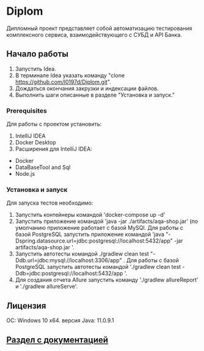 ### 


# Diplom

Дипломный проект представляет собой автоматизацию тестирования комплексного сервиса, взаимодействующего с СУБД и API Банка.

## Начало работы

1. Запустить Idea.
2. В терминале Idea указать команду "clone https://github.com/l0197d/Diplom.git".
3. Дождаться окончания закрузки и индексации файлов.
4. Выполнить шаги описанные в разделе "Установка и запуск."

### Prerequisites
Для работы с проектом установить:
1. IntelliJ IDEA
2. Docker Desktop
3. Расширения для IntelliJ IDEA:
- Docker
- DataBaseTool and Sql
- Node.js



### Установка и запуск

Для запуска тестов необходимо:
1. Запустить контейнеры командой 'docker-compose up -d'
2. Запустить приложение командой 'java -jar ./artifacts/aqa-shop.jar' (по умолчанию приложение работает с базой MySQl. 
Для работы с базой PostgreSQL запустить приложение командой 'java "-Dspring.datasource.url=jdbc:postgresql://localhost:5432/app" -jar artifacts/aqa-shop.jar
   '.
3. Запустить автотесты командой ./gradlew clean test "-Ddb.url=jdbc:mysql://localhost:3306/app" . 
Для работы с базой PostgreSQL запустить автотесты командой './gradlew clean test 
   -Ddb=jdbc:postgresql://localhost:5432/app   '.
4. Для создания отчета Allure запустить команду './gradlew allureReport' и './gradlew allureServe'.


## Лицензия

ОС: Windows 10 х64.
версия Java: 11.0.9.1

## [Раздел с документацией](https://github.com/l0197d/Diplom/tree/master/docs)
